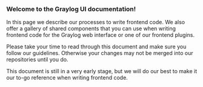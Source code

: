 ### Welcome to the Graylog UI documentation!

In this page we describe our processes to write frontend code. We also
offer a gallery of shared components that you can use when writing frontend
code for the Graylog web interface or one of our frontend plugins.

Please take your time to read through this document and make sure you follow
our guidelines. Otherwise your changes may not be merged into our repositories
until you do.

This document is still in a very early stage, but we will do our best to
make it our to-go reference when writing frontend code.

